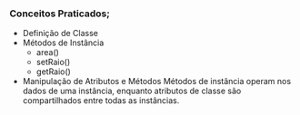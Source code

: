### Conceitos Praticados;
- Definição de Classe
- Métodos de Instância
  - area()
  - setRaio()
  - getRaio()
- Manipulação de Atributos e Métodos
Métodos de instância operam nos dados de uma instância, enquanto atributos de classe são compartilhados entre todas as instâncias.

